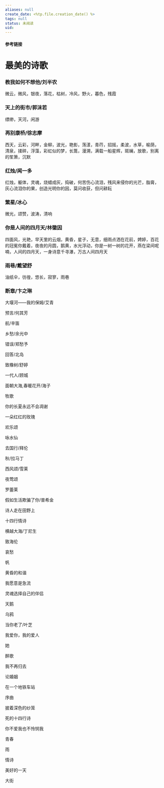 ```yaml
---
aliases: null
create_date: <%tp.file.creation_date() %>
tags: null
status: 未阅读 
uid: 
---
```



#### 参考链接

# 最美的诗歌

### 教我如何不想他/刘半农

微云，微风，银夜，落花，枯树，冷风，野火，暮色，残霞

### 天上的街市/郭沫若

缥缈，天河，闲游

### 再别康桥/徐志摩

西天，云彩，河畔，金柳，波光，艳影，荡漾，青荇，招摇，柔波，水草，榆荫，清泉，揉碎，浮藻，彩虹似的梦，长篙，漫溯，满载一船星辉，斑斓，放歌，别离的笙箫，沉默

### 红烛/闻一多

红烛，躯体，灵魂，烧蜡成灰，捣破，何苦伤心流泪，残风来侵你的光芒，脂膏，灰心流泪你的果，创造光明你的因，莫问收获，但问耕耘

### 繁星/冰心

微光，颂赞，波涛，清响

### 你是人间的四月天/林徽因

四面风，光艳，早天里的云烟，黄昏，星子，无意，细雨点洒在花前，娉婷，百花的冠冕你戴着，夜夜的月圆，鹅黄，水光浮动，你是一树一树的花开，燕在梁间呢喃，人间的四月天，一身诗意千寻瀑，万古人间四月天

### 雨巷/戴望舒

油纸伞，彷徨，悠长，寂寥，雨巷

### 断章/卞之琳

大堰河——我的保姆/艾青

预言/何其芳

航/辛笛

乡愁/余光中

错误/郑愁予

回答/北岛

致橡树/舒婷

一代人/顾城

面朝大海,春暖花开/海子

牧歌

你的长夏永远不会凋谢

一朵红红的玫瑰

欢乐颂

咏水仙

去国行/拜伦

秋/拉马丁

西风颂/雪莱

夜莺颂

罗蕾莱

假如生活欺骗了你/普希金

诗人走在田野上

十四行情诗

横越大海/丁尼生

致海伦

哀愁

帆

黄昏的和谐

我愿意是急流

灵魂选择自己的伴侣

天鹅

乌鸦

当你老了/叶芝

我爱你，我的爱人

她

醉歌

我不再归去

论婚姻

在一个地铁车站

序曲

披着深色的纱笼

死的十四行诗

你不爱我也不怜悯我

青春

雨

情诗

美好的一天

大街